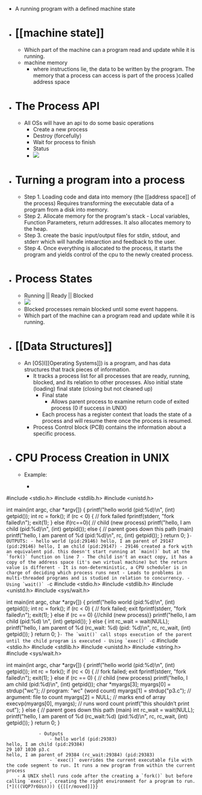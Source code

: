 - A running program with a defined machine state
- # [[machine state]]
    - Which part of the machine can a program read and update while it is running.
    - machine memory
        - where instructions lie, the data to be written by the program. The memory that a process can access is part of the process )called address space
- # The Process API
    - All OSs will have an api to do some basic operations
        - Create a new process
        - Destroy (forcefully)
        - Wait for process to finish
        - Status
        - ![](https://firebasestorage.googleapis.com/v0/b/firescript-577a2.appspot.com/o/imgs%2Fapp%2FJavier-knowledge-graph%2FplsSiOSubx.png?alt=media&token=409481df-3c87-423d-a3e2-d9a5ec5f8309)
- # Turning a program into a process
    - Step 1. Loading code and data into memory (the [[address space]] of the process) Requires transforming the executable data of a program from a disk into memory.
    - Step 2. Allocate memory for the program's stack - Local variables, Function Parameters, return addresses. It also allocates memory to the heap.
    - Step 3. create the basic input/output files for stdin, stdout, and stderr which will handle intearction and feedback to the user.
    - Step 4. Once everything is allocated to the process, it starts the program and yields control of the cpu to the newly created process.
- # Process States
    - Running || Ready || Blocked
    - ![](https://firebasestorage.googleapis.com/v0/b/firescript-577a2.appspot.com/o/imgs%2Fapp%2FJavier-knowledge-graph%2FRZMYGwgx7b.png?alt=media&token=fb8fbce4-4c53-4acb-beeb-ffc5c8ee045e)
    - Blocked processes remain blocked until some event happens. 
    - Which part of the machine can a program read and update while it is running.
- # [[Data Structures]]
    - An [OS]([[Operating Systems]]) is a program, and has data structures that track pieces of information. 
        - It tracks a process list for all processes that are ready, running, blocked, and its relation to other processes. Also initial state (loading) final state (closing but not cleaned up)
            - Final state
                - Allows parent process to examine return code of exited process (0 if success in UNIX)
            - Each process has a register context that loads the state of a process and will resume there once the process is resumed.
        - Process Control block (PCB) contains the information about a specific process.
- # CPU Process Creation in UNIX
    - Example:
        - ```c
#include <stdio.h>
#include <stdlib.h>
#include <unistd.h>

int main(int argc, char *argv[]) {
	printf("hello world (pid:%d)\n", (int) getpid());
	int rc = fork();
	if (rc < 0) {
		// fork failed
		fprintf(stderr, "fork failed\n");
		exit(1);
    }
	else if(rc==0){
		// child (new process)
		printf("hello, I am child (pid:%d)\n", (int) getpid());
    else {
		// parent goes down this path (main)
		printf("hello, I am parent of %d (pid:%d)\n",
        	rc, (int) getpid());
        }
      return 0;
    }```
            - OUTPUTS:
                - hello world (pid:29146)
hello, I am parent of 29147 (pid:29146)
hello, I am child (pid:29147)
                - 29146 created a fork with an equivalent pid. this doesn't start running at `main()` but at the `fork()` function on line 7
                    - The child isn't an exact copy, it has a copy of the address space (it's own virtual machine) but the return value is different
                        - It is non-deterministic, a CPU scheduler is in charge of deciding which process runs next
                            - Leads to problems in multi-threaded programs and is studied in relation to concurrency.
        - Using `wait()`
            - ```c
#include <stdio.h>
#include <stdlib.h>
#include <unistd.h>
#include <sys/wait.h>

int main(int argc, char *argv[]) {
	printf("hello world (pid:%d)\n", (int) getpid());
 	int rc = fork();
 	if (rc < 0) { 
      // fork failed; exit
      fprintf(stderr, "fork failed\n");
      exit(1);
    } else if (rc == 0) {//child (new process)}
      printf("hello, I am child (pid:%d) \n", (int) getpid());
	} else {
      int rc_wait = wait(NULL);
      printf("hello, I am parent of %d (rc_wait: %d) (pid: %d)\n",
            rc, rc_wait, (int) getpid());
	}
	return 0;
}```
                - The `wait()` call stops execution of the parent until the child program is executed
        - Using `exec()`
            - ```c
#include <stdio.h>
#include <stdlib.h>
#include <unistd.h>
#include <string.h>
#include <sys/wait.h>

int main(int argc, char *argv[]) {
	printf("hello world (pid:%d)\n", (int) getpid()); int rc = fork();
	if (rc < 0) { // fork failed; exit
      fprintf(stderr, "fork failed\n");
      exit(1);
    } else if (rc == 0) { // child (new process)
      printf("hello, I am child (pid:%d)\n", (int) getpid());
      char *myargs[3];
      myargs[0] = strdup("wc"); // program: "wc" (word count) 
      myargs[1] = strdup("p3.c"); // argument: file to count 
      myargs[2] = NULL; // marks end of array 
      execvp(myargs[0], myargs); // runs word count 
      printf("this shouldn’t print out");
    } else { // parent goes down this path (main)
      	int rc_wait = wait(NULL);
		printf("hello, I am parent of %d (rc_wait:%d) (pid:%d)\n",
               rc, rc_wait, (int) getpid());
    }
  return 0;
}
```
            - Outputs
                - hello world (pid:29383)
hello, I am child (pid:29384)
29 107 1030 p3.c
hello, I am parent of 29384 (rc_wait:29384) (pid:29383)
                - `exec()` overrides the current executable file with the code segment to run. It runs a new program from within the current process
    - A UNIX shell runs code after the creating a `fork()` but before calling `exec()`, creating the right environment for a program to run.[*](((VQP7r6Usn))) {{[[r/moved]]}}
